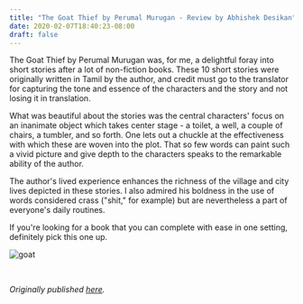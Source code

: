 ```yaml
---
title: "The Goat Thief by Perumal Murugan - Review by Abhishek Desikan"
date: 2020-02-07T18:40:23-08:00
draft: false
---
```


The Goat Thief by Perumal Murugan was, for me, a delightful foray into short stories after a lot of non-fiction books. These 10 short stories were originally written in Tamil by the author, and credit must go to the translator for capturing the tone and essence of the characters and the story and not losing it in translation.

What was beautiful about the stories was the central characters' focus on an inanimate object which takes center stage - a toilet, a well, a couple of chairs, a tumbler, and so forth. One lets out a chuckle at the effectiveness with which these are woven into the plot. That so few words can paint such a vivid picture and give depth to the characters speaks to the remarkable ability of the author.

The author's lived experience enhances the richness of the village and city lives depicted in these stories. I also admired his boldness in the use of words considered crass ("shit," for example) but are nevertheless a part of everyone's daily routines.

If you're looking for a book that you can complete with ease in one setting, definitely pick this one up.

![goat](/goat.jpg)

&nbsp;&nbsp;

*Originally published [here](https://www.goodreads.com/review/show/3175239109).*